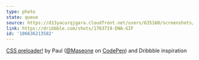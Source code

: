 ```yaml
---
type: photo
state: queue
source: https://d13yacurqjgara.cloudfront.net/users/635160/screenshots/1763719/abstract_mech_dribble_2.gif
link: https://dribbble.com/shots/1763719-DNA-GIF
id: '106636213582'
---
```

<p data-height="332" data-theme-id="51" data-slug-hash="rGapf" data-default-tab="result" data-user="Maseone" class="codepen"><a href="http://codepen.io/Maseone/pen/rGapf/">CSS preloader!</a> by Paul (<a href="http://codepen.io/Maseone">@Maseone</a> on <a href="http://codepen.io">CodePen</a>) and Dribbble inspiration</p>

